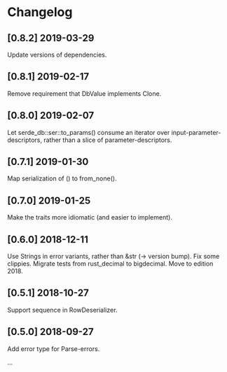 # Changelog

## [0.8.2]  2019-03-29

Update versions of dependencies.

## [0.8.1]  2019-02-17

Remove requirement that DbValue implements Clone.

## [0.8.0]  2019-02-07

Let serde_db::ser::to_params() consume an iterator over input-parameter-descriptors,
rather than a slice of parameter-descriptors.

## [0.7.1]  2019-01-30

Map serialization of () to from_none().

## [0.7.0]  2019-01-25

Make the traits more idiomatic (and easier to implement).

## [0.6.0]  2018-12-11

Use Strings in error variants, rather than &str  (-> version bump).
Fix some clippies.
Migrate tests from rust_decimal to bigdecimal.
Move to edition 2018.

## [0.5.1] 2018-10-27

Support sequence in RowDeserializer.

## [0.5.0]  2018-09-27

Add error type for Parse-errors.

...